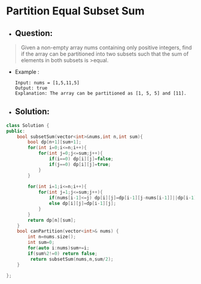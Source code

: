 # Partition Equal Subset Sum
- ## Question:
>Given a non-empty array nums containing only positive integers, find if the array can be partitioned into two subsets such that the sum of elements in both subsets is >equal.

- Example :

      Input: nums = [1,5,11,5]
      Output: true
      Explanation: The array can be partitioned as [1, 5, 5] and [11].

- ## Solution:
```cpp
class Solution {
public:
    bool subsetSum(vector<int>&nums,int n,int sum){
        bool dp[n+1][sum+1];
        for(int i=0;i<=n;i++){
            for(int j=0;j<=sum;j++){
                if(i==0) dp[i][j]=false;
                if(j==0) dp[i][j]=true;
            }
        }
        
        for(int i=1;i<=n;i++){
            for(int j=1;j<=sum;j++){
                if(nums[i-1]<=j) dp[i][j]=dp[i-1][j-nums[i-1]]||dp[i-1][j];
                else dp[i][j]=dp[i-1][j];
            }
        }
        return dp[n][sum];
    }
    bool canPartition(vector<int>& nums) {
        int n=nums.size();
        int sum=0;
        for(auto i:nums)sum+=i;
        if(sum%2!=0) return false;
         return subsetSum(nums,n,sum/2);
    }
        
};
```
